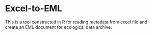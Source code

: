 # Excel-to-EML
This is a tool constructed in R for reading metadata from excel file and create an EML document for ecological data archive. 
